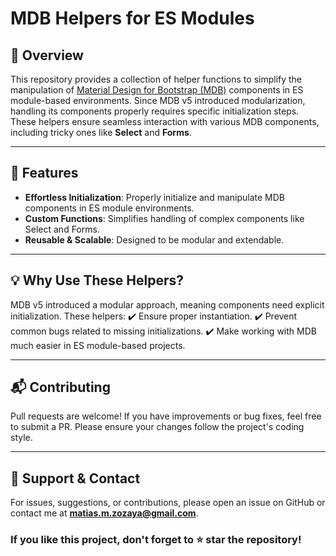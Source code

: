 # MDB Helpers for ES Modules

## 📌 Overview
This repository provides a collection of helper functions to simplify the manipulation of [Material Design for Bootstrap (MDB)](https://mdbootstrap.com/) components in ES module-based environments. Since MDB v5 introduced modularization, handling its components properly requires specific initialization steps. These helpers ensure seamless interaction with various MDB components, including tricky ones like **Select** and **Forms**.

---

## 🚀 Features
- **Effortless Initialization**: Properly initialize and manipulate MDB components in ES module environments.
- **Custom Functions**: Simplifies handling of complex components like Select and Forms.
- **Reusable & Scalable**: Designed to be modular and extendable.

---

## 💡 Why Use These Helpers?
MDB v5 introduced a modular approach, meaning components need explicit initialization. These helpers:
✔️ Ensure proper instantiation.
✔️ Prevent common bugs related to missing initializations.
✔️ Make working with MDB much easier in ES module-based projects.

---

## 📬 Contributing
Pull requests are welcome! If you have improvements or bug fixes, feel free to submit a PR. Please ensure your changes follow the project's coding style.

---

## 🤝 Support & Contact
For issues, suggestions, or contributions, please open an issue on GitHub or contact me at **matias.m.zozaya@gmail.com**.

### If you like this project, don't forget to ⭐ star the repository!

